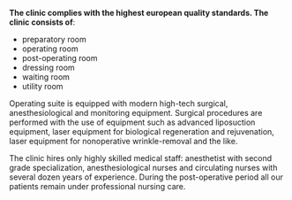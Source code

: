 **The clinic complies with the highest european quality standards. The clinic consists of**:

- preparatory room
- operating room
- post-operating room
- dressing room
- waiting room
- utility room

Operating suite is equipped with modern high-tech surgical, anesthesiological and monitoring equipment. Surgical procedures are performed with
the use of equipment such as advanced liposuction equipment, laser equipment for biological regeneration and rejuvenation, laser equipment for
nonoperative wrinkle-removal and the like.

The clinic hires only highly skilled medical staff: anesthetist with second grade specialization, anesthesiological nurses and circulating
nurses with several dozen years of experience. During the post-operative period all our patients remain under professional nursing care.

